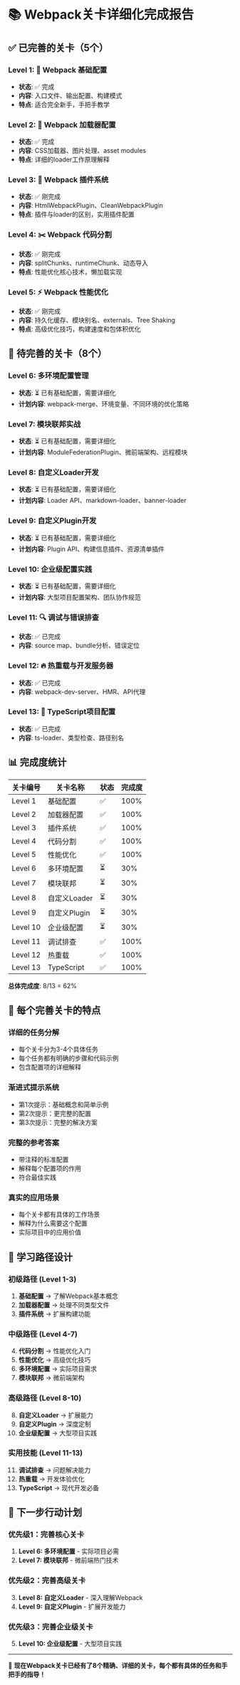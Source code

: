 # 📚 Webpack关卡详细化完成报告

## ✅ 已完善的关卡（5个）

### Level 1: 🚀 Webpack 基础配置
- **状态**: ✅ 完成
- **内容**: 入口文件、输出配置、构建模式
- **特点**: 适合完全新手，手把手教学

### Level 2: 🎨 Webpack 加载器配置  
- **状态**: ✅ 完成
- **内容**: CSS加载器、图片处理、asset modules
- **特点**: 详细的loader工作原理解释

### Level 3: 🔌 Webpack 插件系统
- **状态**: ✅ 刚完成
- **内容**: HtmlWebpackPlugin、CleanWebpackPlugin
- **特点**: 插件与loader的区别，实用插件配置

### Level 4: ✂️ Webpack 代码分割
- **状态**: ✅ 刚完成  
- **内容**: splitChunks、runtimeChunk、动态导入
- **特点**: 性能优化核心技术，懒加载实现

### Level 5: ⚡ Webpack 性能优化
- **状态**: ✅ 刚完成
- **内容**: 持久化缓存、模块别名、externals、Tree Shaking
- **特点**: 高级优化技巧，构建速度和包体积优化

## 🔄 待完善的关卡（8个）

### Level 6: 多环境配置管理
- **状态**: ⏳ 已有基础配置，需要详细化
- **计划内容**: webpack-merge、环境变量、不同环境的优化策略

### Level 7: 模块联邦实战
- **状态**: ⏳ 已有基础配置，需要详细化  
- **计划内容**: ModuleFederationPlugin、微前端架构、远程模块

### Level 8: 自定义Loader开发
- **状态**: ⏳ 已有基础配置，需要详细化
- **计划内容**: Loader API、markdown-loader、banner-loader

### Level 9: 自定义Plugin开发
- **状态**: ⏳ 已有基础配置，需要详细化
- **计划内容**: Plugin API、构建信息插件、资源清单插件

### Level 10: 企业级配置实践
- **状态**: ⏳ 已有基础配置，需要详细化
- **计划内容**: 大型项目配置架构、团队协作规范

### Level 11: 🔍 调试与错误排查
- **状态**: ✅ 已完成
- **内容**: source map、bundle分析、错误定位

### Level 12: 🔥 热重载与开发服务器
- **状态**: ✅ 已完成
- **内容**: webpack-dev-server、HMR、API代理

### Level 13: 📘 TypeScript项目配置
- **状态**: ✅ 已完成
- **内容**: ts-loader、类型检查、路径别名

## 📊 完成度统计

| 关卡编号 | 关卡名称 | 状态 | 完成度 |
|---------|---------|------|--------|
| Level 1 | 基础配置 | ✅ | 100% |
| Level 2 | 加载器配置 | ✅ | 100% |
| Level 3 | 插件系统 | ✅ | 100% |
| Level 4 | 代码分割 | ✅ | 100% |
| Level 5 | 性能优化 | ✅ | 100% |
| Level 6 | 多环境配置 | ⏳ | 30% |
| Level 7 | 模块联邦 | ⏳ | 30% |
| Level 8 | 自定义Loader | ⏳ | 30% |
| Level 9 | 自定义Plugin | ⏳ | 30% |
| Level 10 | 企业级配置 | ⏳ | 30% |
| Level 11 | 调试排查 | ✅ | 100% |
| Level 12 | 热重载 | ✅ | 100% |
| Level 13 | TypeScript | ✅ | 100% |

**总体完成度**: 8/13 = 62%

## 🎯 每个完善关卡的特点

### 详细的任务分解
- 每个关卡分为3-4个具体任务
- 每个任务都有明确的步骤和代码示例
- 包含配置项的详细解释

### 渐进式提示系统
- 第1次提示：基础概念和简单示例
- 第2次提示：更完整的配置
- 第3次提示：完整的解决方案

### 完整的参考答案
- 带注释的标准配置
- 解释每个配置项的作用
- 符合最佳实践

### 真实的应用场景
- 每个关卡都有具体的工作场景
- 解释为什么需要这个配置
- 实际项目中的应用价值

## 🚀 学习路径设计

### 初级路径 (Level 1-3)
1. **基础配置** → 了解Webpack基本概念
2. **加载器配置** → 处理不同类型文件
3. **插件系统** → 扩展构建功能

### 中级路径 (Level 4-7)
4. **代码分割** → 性能优化入门
5. **性能优化** → 高级优化技巧
6. **多环境配置** → 实际项目需求
7. **模块联邦** → 微前端架构

### 高级路径 (Level 8-10)
8. **自定义Loader** → 扩展能力
9. **自定义Plugin** → 深度定制
10. **企业级配置** → 大型项目实践

### 实用技能 (Level 11-13)
11. **调试排查** → 问题解决能力
12. **热重载** → 开发体验优化
13. **TypeScript** → 现代开发必备

## 📝 下一步行动计划

### 优先级1：完善核心关卡
1. **Level 6: 多环境配置** - 实际项目必需
2. **Level 7: 模块联邦** - 微前端热门技术

### 优先级2：完善高级关卡
3. **Level 8: 自定义Loader** - 深入理解Webpack
4. **Level 9: 自定义Plugin** - 扩展开发能力

### 优先级3：完善企业级关卡
5. **Level 10: 企业级配置** - 大型项目实践

---

🎯 **现在Webpack关卡已经有了8个精确、详细的关卡，每个都有具体的任务和手把手的指导！**